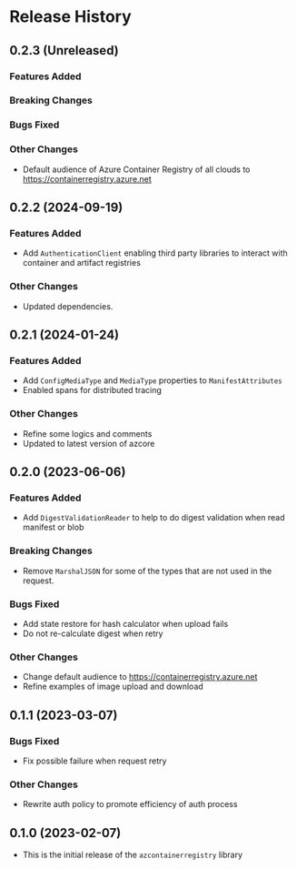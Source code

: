 # Release History

## 0.2.3 (Unreleased)

### Features Added

### Breaking Changes

### Bugs Fixed

### Other Changes
* Default audience of Azure Container Registry of all clouds to https://containerregistry.azure.net

## 0.2.2 (2024-09-19)

### Features Added
* Add `AuthenticationClient` enabling third party libraries to interact with container and artifact registries

### Other Changes
* Updated dependencies.

## 0.2.1 (2024-01-24)

### Features Added
* Add `ConfigMediaType` and `MediaType` properties to `ManifestAttributes`
* Enabled spans for distributed tracing

### Other Changes
* Refine some logics and comments
* Updated to latest version of azcore

## 0.2.0 (2023-06-06)

### Features Added
* Add `DigestValidationReader` to help to do digest validation when read manifest or blob

### Breaking Changes
* Remove `MarshalJSON` for some of the types that are not used in the request.

### Bugs Fixed
* Add state restore for hash calculator when upload fails
* Do not re-calculate digest when retry

### Other Changes
* Change default audience to https://containerregistry.azure.net
* Refine examples of image upload and download

## 0.1.1 (2023-03-07)

### Bugs Fixed
* Fix possible failure when request retry

### Other Changes
* Rewrite auth policy to promote efficiency of auth process

## 0.1.0 (2023-02-07)

* This is the initial release of the `azcontainerregistry` library
